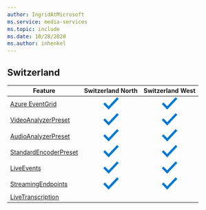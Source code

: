 ```yaml
---
author: IngridAtMicrosoft
ms.service: media-services
ms.topic: include
ms.date: 10/28/2020
ms.author: inhenkel
---
```


<!--Feature availability in region-->
## Switzerland

| Feature | Switzerland North | Switzerland West |
| --- | :---: | :---: |
| [Azure EventGrid](../monitoring/reacting-to-media-services-events.md) |![Azure EventGrid Switzerland North general availability](../media/azure-clouds-regions/ga.svg)  |![Azure EventGrid Switzerland West general availability](../media/azure-clouds-regions/ga.svg) |
| [VideoAnalyzerPreset](../analyze-video-audio-files-concept.md) |![VideoAnalyzerPreset Switzerland North general availability](../media/azure-clouds-regions/ga.svg)  | ![VideoAnalyzerPreset Switzerland West general availability](../media/azure-clouds-regions/ga.svg) |
| [AudioAnalyzerPreset](../analyze-video-audio-files-concept.md) |![AudioAnalyzerPreset Switzerland North general availability](../media/azure-clouds-regions/ga.svg)  | ![AudioAnalyzerPreset Switzerland West general availability](../media/azure-clouds-regions/ga.svg) |
| [StandardEncoderPreset](../encode-concept.md) |![StandardEncoderPreset Switzerland North general availability](../media/azure-clouds-regions/ga.svg)  | ![StandardEncoderPreset Switzerland West general availability](../media/azure-clouds-regions/ga.svg) |
| [LiveEvents](../stream-live-streaming-concept.md) |![LiveEvents Switzerland North general availability](../media/azure-clouds-regions/ga.svg)  | ![LiveEvents Switzerland West general availability](../media/azure-clouds-regions/ga.svg) |
| [StreamingEndpoints](../stream-streaming-endpoint-concept.md) |![StreamingEndpoints Switzerland North general availability](../media/azure-clouds-regions/ga.svg) | ![StreamingEndpoints Switzerland West general availability](../media/azure-clouds-regions/ga.svg) |
| [LiveTranscription](../live-event-live-transcription-how-to.md) | | |
